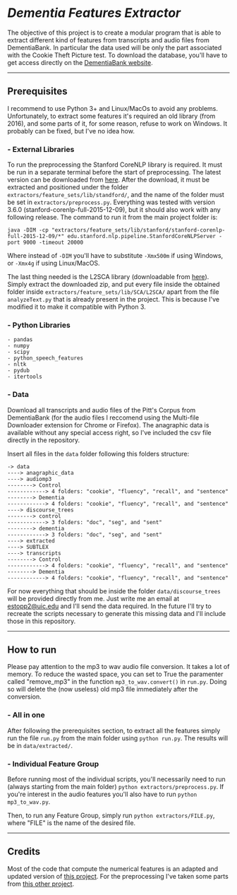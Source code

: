 # *Dementia Features Extractor*
The objective of this project is to create a modular program that is able to extract different kind of features from transcripts and audio files from DementiaBank. In particular the data used will be only the part associated with the Cookie Theft Picture test. To download the database, you'll have to get access directly on the [DementiaBank website](https://dementia.talkbank.org/).

---

## Prerequisites
I recommend to use Python 3+ and Linux/MacOs to avoid any problems. Unfortunately, to extract some features it's required an old library (from 2016), and some parts of it, for some reason, refuse to work on Windows. It probably can be fixed, but I've no idea how.

### - External Libraries
To run the preprocessing the Stanford CoreNLP library is required. It must be run in a separate terminal before the start of preprocessing. The latest version can be downloaded from [here](https://stanfordnlp.github.io/CoreNLP/download.html). After the download, it must be extracted and positioned under the folder `extractors/feature_sets/lib/standford/`, and the name of the folder must be set in `extractors/preprocess.py`. Everything was tested with version 3.6.0 (stanford-corenlp-full-2015-12-09), but it should also work with any following release. The command to run it from the main project folder is:

```java -DIM -cp "extractors/feature_sets/lib/stanford/stanford-corenlp-full-2015-12-09/*" edu.stanford.nlp.pipeline.StanfordCoreNLPServer -port 9000 -timeout 20000```

Where instead of `-DIM` you'll have to substitute `-Xmx500m` if using Windows, or `-Xmx4g` if using Linux/MacOS.

The last thing needed is the L2SCA library (downloadable from [here](http://www.personal.psu.edu/xxl13/downloads/l2sca.html)). Simply extract the downloaded zip, and put every file inside the obtained folder inside `extractors/feature_sets/lib/SCA/L2SCA/` apart from the file `analyzeText.py` that is already present in the project. This is because I've modified it to make it compatible with Python 3.

### - Python Libraries
```
- pandas
- numpy
- scipy
- python_speech_features
- nltk
- pydub
- itertools
```

### - Data
Download all transcripts and audio files of the Pitt's Corpus from DementiaBank (for the audio files I reccomend using the Multi-file Downloader extension for Chrome or Firefox). The anagraphic data is available without any special access right, so I've included the csv file directly in the repository. 

Insert all files in the `data` folder following this folders structure:

```
-> data
----> anagraphic_data
----> audiomp3
--------> Control
------------> 4 folders: "cookie", "fluency", "recall", and "sentence"
--------> Dementia
------------> 4 folders: "cookie", "fluency", "recall", and "sentence"
----> discourse_trees
--------> control
------------> 3 folders: "doc", "seg", and "sent"
--------> dementia
------------> 3 folders: "doc", "seg", and "sent"
----> extracted
----> SUBTLEX
----> transcripts
--------> Control
------------> 4 folders: "cookie", "fluency", "recall", and "sentence"
--------> Dementia
------------> 4 folders: "cookie", "fluency", "recall", and "sentence"
```
For now everything that should be inside the folder `data/discourse_trees` will be provided directly from me. Just write me an email at estopp2@uic.edu and I'll send the data required. In the future I'll try to recreate the scripts necessary to generate this missing data and I'll include those in this repository.

---

## How to run
Please pay attention to the mp3 to wav audio file conversion. It takes a lot of memory. To reduce the wasted space, you can set to True the paramenter called "remove_mp3" in the function `mp3_to_wav.convert()` in `run.py`. Doing so will delete the (now useless) old mp3 file immediately after the conversion.

### - All in one
After following the prerequisites section, to extract all the features simply run the file `run.py` from the main folder using `python run.py`. The results will be in `data/extracted/`.

### - Individual Feature Group
Before running most of the individual scripts, you'll necessarily need to run (always starting from the main folder) `python extractors/preprocess.py`. If you're interest in the audio features you'll also have to run `python mp3_to_wav.py`.

Then, to run any Feature Group, simply run `python extractors/FILE.py`, where "FILE" is the name of the desired file.

---

## Credits
Most of the code that compute the numerical features is an adapted and updated version of [this project](https://github.com/vmasrani/dementia_classifier/tree/master/dementia_classifier/feature_extraction/feature_sets). For the preprocessing I've taken some parts from [this other project](https://github.com/flaviodipalo/AlzheimerDetection). 
